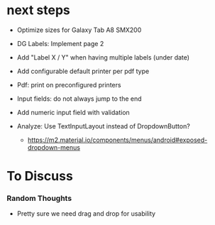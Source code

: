 
# next steps
* Optimize sizes for Galaxy Tab A8 SMX200


* DG Labels: Implement page 2
* Add "Label X / Y" when having multiple labels (under date)


* Add configurable default printer per pdf type
* Pdf: print on preconfigured printers


* Input fields: do not always jump to the end
* Add numeric input field with validation

* Analyze: Use TextInputLayout instead of DropdownButton?
    * https://m2.material.io/components/menus/android#exposed-dropdown-menus

# To Discuss

### Random Thoughts

* Pretty sure we need drag and drop for usability